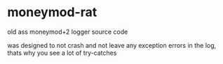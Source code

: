 # moneymod-rat

old ass moneymod+2 logger source code

was designed to not crash and not leave any exception errors in the log, thats why you see a lot of try-catches
